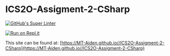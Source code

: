 # ICS2O-Assigment-2-CSharp

[![GitHub's Super Linter](https://github.com/MT-Aiden//ICS2O-Assigment-2-CSharp/workflows/GitHub's%20Super%20Linter/badge.svg)](https://github.com/MT-Aiden//ICS2O-Assigment-2-CSharp/actions)

[![Run on Repl.it](https://repl.it/badge/github/MT-Aiden//ICS2O-Assigment-2-CSharp)](https://repl.it/github/MT-Aiden//ICS2O-Assigment-2-CSharp)

This site can be found at: [https://MT-Aiden.github.io//ICS2O-Assigment-2-CSharp](https://MT-Aiden.github.io//ICS2O-Assigment-2-CSharp)
